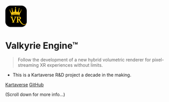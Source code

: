 <!-- _coverpage.md -->

![Logo](Images/icon-kartavr.png)

# Valkyrie Engine™

> Follow the development of a new hybrid volumetric renderer for pixel-streaming XR experiences without limits.

- This is a Kartaverse R&D project a decade in the making.

[Kartaverse](https://github.com/kartaverse)
[GitHub](https://github.com/Kartaverse/ValkyrieEngine)

(Scroll down for more info...)
